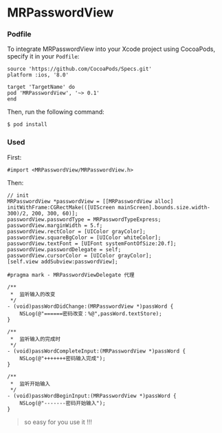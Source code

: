 # MRPasswordView
 
### Podfile
To integrate MRPasswordView into your Xcode project using CocoaPods, specify it in your `Podfile`:

```objc
source 'https://github.com/CocoaPods/Specs.git'
platform :ios, '8.0'

target 'TargetName' do
pod 'MRPasswordView', '~> 0.1'
end
```

Then, run the following command:

```ruby
$ pod install
```

### Used

First:

```objc
#import <MRPasswordView/MRPasswordView.h>
```

Then:

```objc
// init
MRPasswordView *passwordView = [[MRPasswordView alloc] initWithFrame:CGRectMake(([UIScreen mainScreen].bounds.size.width-300)/2, 200, 300, 60)];
passwordView.passwordType = MRPasswordTypeExpress;
passwordView.marginWidth = 5.f;
passwordView.rectColor = [UIColor grayColor];
passwordView.squareBgColor = [UIColor whiteColor];
passwordView.textFont = [UIFont systemFontOfSize:20.f];
passwordView.passwordDelegate = self;
passwordView.cursorColor = [UIColor grayColor];
[self.view addSubview:passwordView];

#pragma mark - MRPasswordViewDelegate 代理

/**
 *  监听输入的改变
 */
- (void)passWordDidChange:(MRPasswordView *)passWord {
    NSLog(@"======密码改变：%@",passWord.textStore);
}

/**
 *  监听输入的完成时
 */
- (void)passWordCompleteInput:(MRPasswordView *)passWord {
    NSLog(@"+++++++密码输入完成");
}

/**
 *  监听开始输入
 */
- (void)passWordBeginInput:(MRPasswordView *)passWord {
    NSLog(@"-------密码开始输入");
}

```

> so easy for you use it !!!
